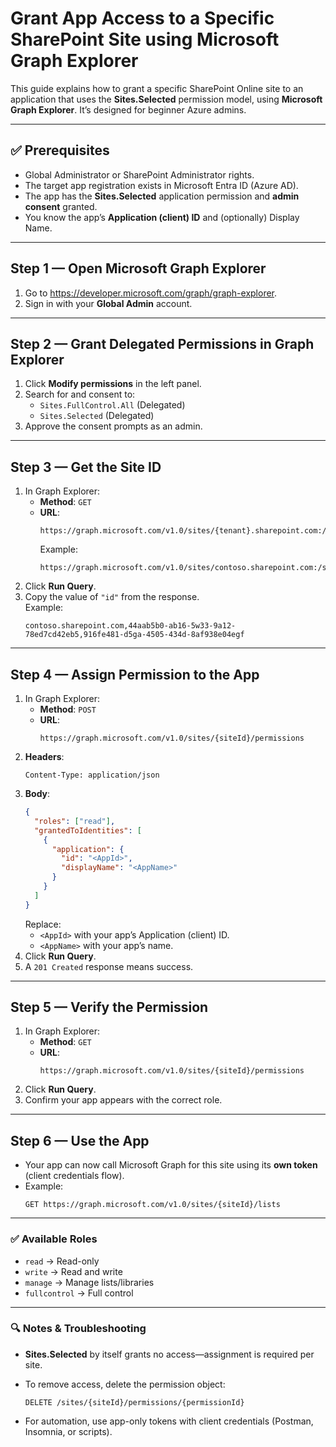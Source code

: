 # Grant App Access to a Specific SharePoint Site using Microsoft Graph Explorer

This guide explains how to grant a specific SharePoint Online site to an application that uses the **Sites.Selected** permission model, using **Microsoft Graph Explorer**. It’s designed for beginner Azure admins.

---

## ✅ Prerequisites
- Global Administrator or SharePoint Administrator rights.
- The target app registration exists in Microsoft Entra ID (Azure AD).
- The app has the **Sites.Selected** application permission and **admin consent** granted.
- You know the app’s **Application (client) ID** and (optionally) Display Name.

---

## Step 1 — Open Microsoft Graph Explorer
1. Go to https://developer.microsoft.com/graph/graph-explorer.
2. Sign in with your **Global Admin** account.

---

## Step 2 — Grant Delegated Permissions in Graph Explorer
1. Click **Modify permissions** in the left panel.
2. Search for and consent to:
   - `Sites.FullControl.All` (Delegated)
   - `Sites.Selected` (Delegated)
3. Approve the consent prompts as an admin.

---

## Step 3 — Get the Site ID
1. In Graph Explorer:
   - **Method**: `GET`
   - **URL**:
     ```
     https://graph.microsoft.com/v1.0/sites/{tenant}.sharepoint.com:/sites/{SiteName}
     ```
     Example:
     ```
     https://graph.microsoft.com/v1.0/sites/contoso.sharepoint.com:/sites/ProjectX
     ```
2. Click **Run Query**.
3. Copy the value of `"id"` from the response.  
   Example:
   ```
   contoso.sharepoint.com,44aab5b0-ab16-5w33-9a12-78ed7cd42eb5,916fe481-d5ga-4505-434d-8af938e04egf
   ```

---

## Step 4 — Assign Permission to the App
1. In Graph Explorer:
   - **Method**: `POST`
   - **URL**:
     ```
     https://graph.microsoft.com/v1.0/sites/{siteId}/permissions
     ```
2. **Headers**:
   ```
   Content-Type: application/json
   ```
3. **Body**:
   ```json
   {
     "roles": ["read"],
     "grantedToIdentities": [
       {
         "application": {
           "id": "<AppId>",
           "displayName": "<AppName>"
         }
       }
     ]
   }
   ```
   Replace:
   - `<AppId>` with your app’s Application (client) ID.
   - `<AppName>` with your app’s name.
4. Click **Run Query**.
5. A `201 Created` response means success.

---

## Step 5 — Verify the Permission
1. In Graph Explorer:
   - **Method**: `GET`
   - **URL**:
     ```
     https://graph.microsoft.com/v1.0/sites/{siteId}/permissions
     ```
2. Click **Run Query**.
3. Confirm your app appears with the correct role.

---

## Step 6 — Use the App
- Your app can now call Microsoft Graph for this site using its **own token** (client credentials flow).
- Example:
  ```
  GET https://graph.microsoft.com/v1.0/sites/{siteId}/lists
  ```

---

### ✅ Available Roles
- `read` → Read-only
- `write` → Read and write
- `manage` → Manage lists/libraries
- `fullcontrol` → Full control

---

### 🔍 Notes & Troubleshooting
- **Sites.Selected** by itself grants no access—assignment is required per site.
- To remove access, delete the permission object:
  ```
  DELETE /sites/{siteId}/permissions/{permissionId}
  ```

- For automation, use app-only tokens with client credentials (Postman, Insomnia, or scripts).

